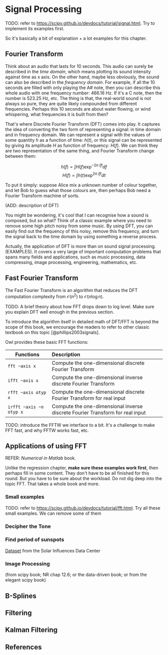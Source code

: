 # Signal Processing

TODO: refer to https://scipy.github.io/devdocs/tutorial/signal.html. Try to implement its examples first. 

So it's basically a bit of explanation + a lot examples for this chapter. 

## Fourier Transform


Think about an audio that lasts for 10 seconds. 
This audio can surely be described in the *time domain*, which means plotting its sound intensity against time as x axis.
On the other hand, maybe less obviously, the sound can also be described in the *frequency domain*. For example, if all the 10 seconds are filled with only playing the A# note, then you can describe this whole audio with one frequency number: 466.16 Hz. If it's a C note, then the number is 523.25 Hz, etc. 
The thing is that, the real-world sound is not always so pure, they are quite likely compounded from different frequencies. Perhaps this 10 seconds are about water flowing, or wind whispering, what frequencies it is built from then?

That's where Discrete Fourier Transform (DFT) comes into play. It captures the idea of converting the two form of representing a signal: in time domain and in frequency domain. 
We can represent a signal with the values of some quantity $h$ as a function of time: $h(t)$, or this signal can be represented by giving its amplitude $H$ as function of frequency: $H(f)$. We can think they are two representation of the same thing, and Fourier Transform change between them:

$$ h(f) = \int H(f)\exp^{-2\pi~ift}df$$
$$ H(f) = \int h(t)\exp^{2\pi~ift}dt$$

To put it simply: suppose Alice mix a unknown number of colour together, and let Bob to guess what those colours are, then perhaps Bob need a Fourier Transform machine of sorts.

(ADD: description of DFT)

You might be wondering, it's cool that I can recognise how a sound is composed, but so what? 
Think of a classic example where you need to remove some high pitch noisy from some music. By using DFT, you can easily find out the frequency of this noisy, remove this frequency, and turn the signal back to the time domain by using something a reverse process.

Actually, the application of DFT is more than on sound signal processing. (EXAMPLES).
It covers a very large of important computation problems that spans many fields and applications, such as music processing, data compressing, image processing, engineering, mathematics, etc. 

## Fast Fourier Transform

The Fast Fourier Transform is an algorithm that reduces the DFT computation complexity from $\mathcal{O}(n^2)$ to $\mathcal{O}(n\log{}n)$.

TODO: A brief theory about how FFT drops down to log level. Make sure you explain DFT well enough in the previous section.

To introduce the algorithm itself in detailed math of DFT/FFT is beyond the scope of this book, we encourage the readers to refer to other classic textbook on this topic [@phillips2003signals].

Owl provides these basic FFT functions:

| Functions | Description
| --------- |:----------| 
| `fft ~axis x` | Compute the one-dimensional discrete Fourier Transform |
| `ifft ~axis x` | Compute the one-dimensional inverse discrete Fourier Transform |
| `rfft ~axis otyp x` | Compute the one-dimensional discrete Fourier Transform for real input |
| `irfft ~axis ~n otyp x` | Compute the one-dimensional inverse discrete Fourier Transform for real input |


TODO: introduce the FFTW we interface to a bit. It's a challenge to make FFT fast, and why FFTW works fast, etc.

## Applications of using FFT

REFER: *Numerical in Matlab* book.

Unlike the regression chapter, **make sure these examples work first**, then perhaps fill in some content. 
They don't have to be all finished for this round. But you have to be sure about the workload.
Do not dig deep into the topic FFT. That takes a whole book and more. 

### Small examples

TODO: refer to https://scipy.github.io/devdocs/tutorial/fft.html. Try all these small examples. We can remove some of them 

### Decipher the Tone 

### Find period of sunspots

[Dataset](http://sidc.oma.be/silso/newdataset) from the Solar Influences Data Center

### Image Processing

(from scipy book; NR chap 12.6; or the data-driven book; or from the elegant scipy book)

## B-Splines


## Filtering


## Kalman Filtering


## References
